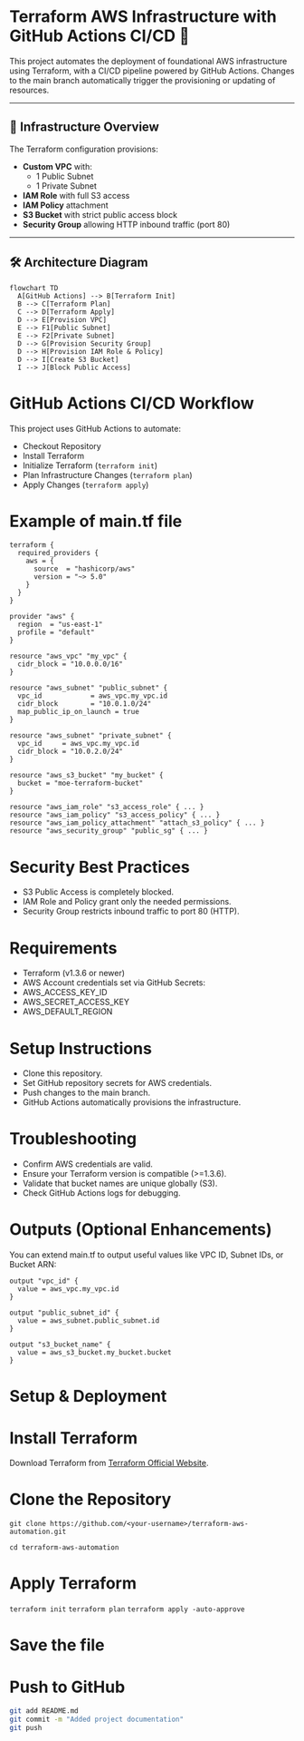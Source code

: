 # Terraform AWS Infrastructure with GitHub Actions CI/CD 🚀

This project automates the deployment of foundational AWS infrastructure using Terraform, with a CI/CD pipeline powered by GitHub Actions. 
Changes to the main branch automatically trigger the provisioning or updating of resources.

---

## 🚀 Infrastructure Overview

The Terraform configuration provisions:

- **Custom VPC** with:
  - 1 Public Subnet
  - 1 Private Subnet
- **IAM Role** with full S3 access
- **IAM Policy** attachment
- **S3 Bucket** with strict public access block
- **Security Group** allowing HTTP inbound traffic (port 80)

---

## 🛠 Architecture Diagram

```mermaid
flowchart TD
  A[GitHub Actions] --> B[Terraform Init]
  B --> C[Terraform Plan]
  C --> D[Terraform Apply]
  D --> E[Provision VPC]
  E --> F1[Public Subnet]
  E --> F2[Private Subnet]
  D --> G[Provision Security Group]
  D --> H[Provision IAM Role & Policy]
  D --> I[Create S3 Bucket]
  I --> J[Block Public Access]
```
#  GitHub Actions CI/CD Workflow
This project uses GitHub Actions to automate:

- Checkout Repository
- Install Terraform
- Initialize Terraform (`terraform init`)
- Plan Infrastructure Changes (`terraform plan`)
- Apply Changes (`terraform apply`)

# Example of main.tf file 
```
terraform {
  required_providers {
    aws = {
      source  = "hashicorp/aws"
      version = "~> 5.0"
    }
  }
}

provider "aws" {
  region  = "us-east-1"
  profile = "default"
}

resource "aws_vpc" "my_vpc" {
  cidr_block = "10.0.0.0/16"
}

resource "aws_subnet" "public_subnet" {
  vpc_id            = aws_vpc.my_vpc.id
  cidr_block        = "10.0.1.0/24"
  map_public_ip_on_launch = true
}

resource "aws_subnet" "private_subnet" {
  vpc_id     = aws_vpc.my_vpc.id
  cidr_block = "10.0.2.0/24"
}

resource "aws_s3_bucket" "my_bucket" {
  bucket = "moe-terraform-bucket"
}

resource "aws_iam_role" "s3_access_role" { ... }
resource "aws_iam_policy" "s3_access_policy" { ... }
resource "aws_iam_policy_attachment" "attach_s3_policy" { ... }
resource "aws_security_group" "public_sg" { ... }
```

# Security Best Practices
- S3 Public Access is completely blocked.
- IAM Role and Policy grant only the needed permissions.
- Security Group restricts inbound traffic to port 80 (HTTP).

# Requirements
- Terraform (v1.3.6 or newer)
- AWS Account credentials set via GitHub Secrets:
- AWS_ACCESS_KEY_ID
- AWS_SECRET_ACCESS_KEY
- AWS_DEFAULT_REGION

# Setup Instructions
- Clone this repository.
- Set GitHub repository secrets for AWS credentials.
- Push changes to the main branch.
- GitHub Actions automatically provisions the infrastructure.

# Troubleshooting
- Confirm AWS credentials are valid.
- Ensure your Terraform version is compatible (>=1.3.6).
- Validate that bucket names are unique globally (S3).
- Check GitHub Actions logs for debugging.

# Outputs (Optional Enhancements)
You can extend main.tf to output useful values like VPC ID, Subnet IDs, or Bucket ARN:
```
output "vpc_id" {
  value = aws_vpc.my_vpc.id
}

output "public_subnet_id" {
  value = aws_subnet.public_subnet.id
}

output "s3_bucket_name" {
  value = aws_s3_bucket.my_bucket.bucket
}
```
# Setup & Deployment

# Install Terraform
Download Terraform from [Terraform Official Website](https://developer.hashicorp.com/terraform/downloads).

# Clone the Repository

`git clone https://github.com/<your-username>/terraform-aws-automation.git`

`cd terraform-aws-automation`

# Apply Terraform

`terraform init`
`terraform plan`
`terraform apply -auto-approve`

# Save the file 

# Push to GitHub
```sh
git add README.md
git commit -m "Added project documentation"
git push

